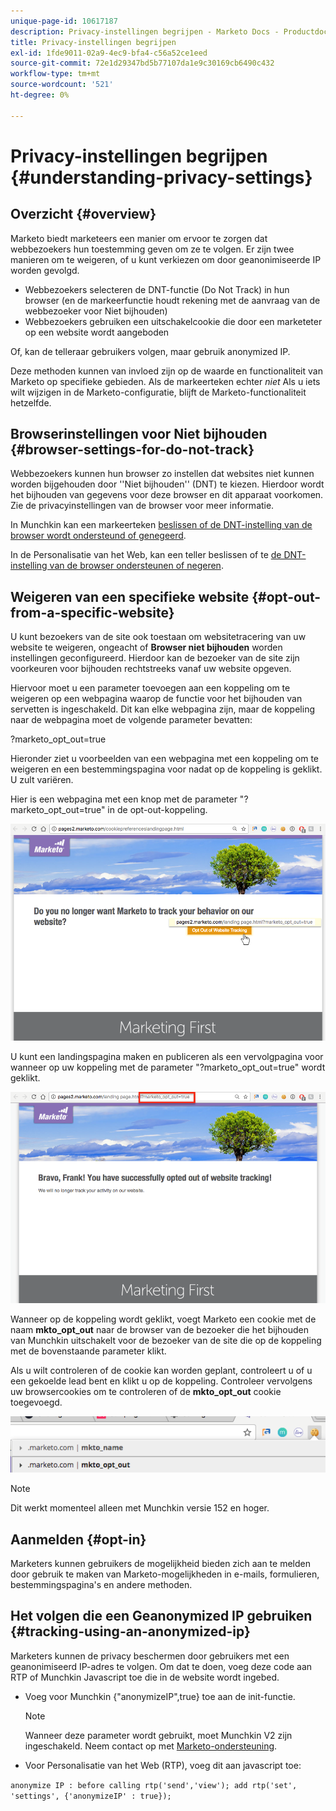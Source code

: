 ```yaml
---
unique-page-id: 10617187
description: Privacy-instellingen begrijpen - Marketo Docs - Productdocumentatie
title: Privacy-instellingen begrijpen
exl-id: 1fde9011-02a9-4ec9-bfa4-c56a52ce1eed
source-git-commit: 72e1d29347bd5b77107da1e9c30169cb6490c432
workflow-type: tm+mt
source-wordcount: '521'
ht-degree: 0%

---
```


# Privacy-instellingen begrijpen {#understanding-privacy-settings}

## Overzicht {#overview}

Marketo biedt marketeers een manier om ervoor te zorgen dat webbezoekers hun toestemming geven om ze te volgen. Er zijn twee manieren om te weigeren, of u kunt verkiezen om door geanonimiseerde IP worden gevolgd.

* Webbezoekers selecteren de DNT-functie (Do Not Track) in hun browser (en de markeerfunctie houdt rekening met de aanvraag van de webbezoeker voor Niet bijhouden)
* Webbezoekers gebruiken een uitschakelcookie die door een marketeter op een website wordt aangeboden

Of, kan de telleraar gebruikers volgen, maar gebruik anonymized IP.

Deze methoden kunnen van invloed zijn op de waarde en functionaliteit van Marketo op specifieke gebieden. Als de markeerteken echter *niet* Als u iets wilt wijzigen in de Marketo-configuratie, blijft de Marketo-functionaliteit hetzelfde.

## Browserinstellingen voor Niet bijhouden {#browser-settings-for-do-not-track}

Webbezoekers kunnen hun browser zo instellen dat websites niet kunnen worden bijgehouden door &#39;&#39;Niet bijhouden&#39;&#39; (DNT) te kiezen. Hierdoor wordt het bijhouden van gegevens voor deze browser en dit apparaat voorkomen. Zie de privacyinstellingen van de browser voor meer informatie.

In Munchkin kan een markeerteken [beslissen of de DNT-instelling van de browser wordt ondersteund of genegeerd](/help/marketo/product-docs/administration/settings/edit-do-not-track-browser-support-settings.md).

In de Personalisatie van het Web, kan een teller beslissen of te [de DNT-instelling van de browser ondersteunen of negeren](/help/marketo/product-docs/web-personalization/getting-started/setting-web-personalization-to-do-not-track.md).

## Weigeren van een specifieke website {#opt-out-from-a-specific-website}

U kunt bezoekers van de site ook toestaan om websitetracering van uw website te weigeren, ongeacht of **Browser niet bijhouden** worden instellingen geconfigureerd. Hierdoor kan de bezoeker van de site zijn voorkeuren voor bijhouden rechtstreeks vanaf uw website opgeven.

Hiervoor moet u een parameter toevoegen aan een koppeling om te weigeren op een webpagina waarop de functie voor het bijhouden van servetten is ingeschakeld. Dit kan elke webpagina zijn, maar de koppeling naar de webpagina moet de volgende parameter bevatten:

?marketo_opt_out=true

Hieronder ziet u voorbeelden van een webpagina met een koppeling om te weigeren en een bestemmingspagina voor nadat op de koppeling is geklikt. U zult variëren.

Hier is een webpagina met een knop met de parameter &quot;?marketo_opt_out=true&quot; in de opt-out-koppeling.

![](assets/opt-out-1.png)

U kunt een landingspagina maken en publiceren als een vervolgpagina voor wanneer op uw koppeling met de parameter &quot;?marketo_opt_out=true&quot; wordt geklikt.

![](assets/opt-out-2.png)

Wanneer op de koppeling wordt geklikt, voegt Marketo een cookie met de naam **mkto_opt_out** naar de browser van de bezoeker die het bijhouden van Munchkin uitschakelt voor de bezoeker van de site die op de koppeling met de bovenstaande parameter klikt.

Als u wilt controleren of de cookie kan worden geplant, controleert u of u een gekoelde lead bent en klikt u op de koppeling. Controleer vervolgens uw browsercookies om te controleren of de **mkto_opt_out** cookie toegevoegd.

![](assets/opt-out-3.png)

>[!NOTE]
>
>Dit werkt momenteel alleen met Munchkin versie 152 en hoger.

## Aanmelden {#opt-in}

Marketers kunnen gebruikers de mogelijkheid bieden zich aan te melden door gebruik te maken van Marketo-mogelijkheden in e-mails, formulieren, bestemmingspagina&#39;s en andere methoden.

## Het volgen die een Geanonymized IP gebruiken {#tracking-using-an-anonymized-ip}

Marketers kunnen de privacy beschermen door gebruikers met een geanonimiseerd IP-adres te volgen. Om dat te doen, voeg deze code aan RTP of Munchkin Javascript toe die in de website wordt ingebed.

* Voeg voor Munchkin {&quot;anonymizeIP&quot;,true} toe aan de init-functie.

   >[!NOTE]
   >
   >Wanneer deze parameter wordt gebruikt, moet Munchkin V2 zijn ingeschakeld. Neem contact op met [Marketo-ondersteuning](https://nation.marketo.com/community/support_solutions).

* Voor Personalisatie van het Web (RTP), voeg dit aan javascript toe:

`anonymize IP : before calling rtp('send','view'); add rtp('set', 'settings', {'anonymizeIP' : true});`
